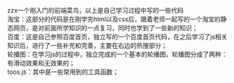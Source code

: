 zzx一个刚入门的前端菜鸟，以上是自己学习过程中写的一些代码  
淘宝：这部分的代码是在刚学完html以及css后，跟着老师一起写的一个淘宝的静态网页，是对前面所学知识的一点复习，同时也学到了一些新的知识；  
百度：这是自己参照百度首页，独立写的一个百度首页代码，在之后学习了js相关知识后，进行了一些补充和完善，主要在右边的热搜部分；  
轮播图：在学习js的过程中，独立完成的一个基本的轮播图，轮播图分成了两种：有滑动效果和无效果的；  
toos.js：其中是一些常用到的工具函数；  
